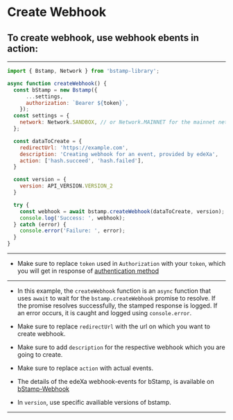 # Create Webhook

## To create webhook, use webhook ebents in action:

---

```SDK.js
import { Bstamp, Network } from 'bstamp-library';

async function createWebhook() {
  const bStamp = new Bstamp({
      ...settings,
      authorization: `Bearer ${token}`,
    });
  const settings = {
    network: Network.SANDBOX, // or Network.MAINNET for the mainnet network
  };

  const dataToCreate = {
    redirectUrl: 'https://example.com',
    description: 'Creating webhook for an event, provided by edeXa',
    action: ['hash.succeed', 'hash.failed'],
  }

  const version = {
    version: API_VERSION.VERSION_2
  }

  try {
    const webhook = await bstamp.createWebhook(dataToCreate, version);
    console.log('Success: ', webhook);
  } catch (error) {
    console.error('Failure: ', error);
  }
}

```

---

- Make sure to replace `token` used in `Authorization` with your `token`, which you will get in response of [authentication method](./authenticate.md)

---

- In this example, the `createWebhook` function is an `async` function that uses `await` to wait for the `bstamp.createWebhook` promise to resolve. If the promise resolves successfully, the stamped response is logged. If an error occurs, it is caught and logged using `console.error`.
- Make sure to replace `redirectUrl` with the url on which you want to create webhook.
- Make sure to add `description` for the respective webhook which you are going to create.
- Make sure to replace `action` with actual events.
- The details of the edeXa webhook-events for bStamp, is available on [bStamp-Webhook](https://developer.edexa.network/docs/edeXa-apis/bStamp/V2/webhooks/introduction)

- In `version`, use specific availiable versions of bstamp.

---
